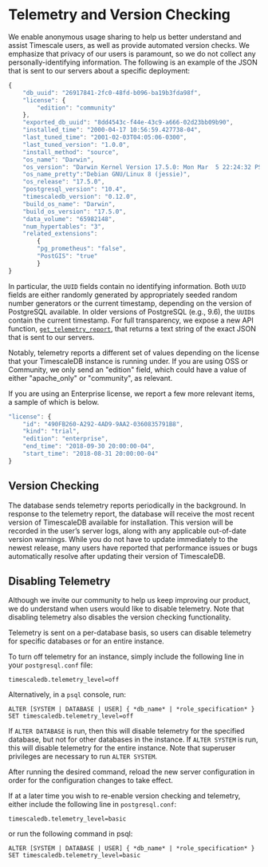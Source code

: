 # Telemetry and Version Checking
We enable anonymous usage sharing to help us better
understand and assist Timescale users, as well as provide automated version
checks. We emphasize that privacy of our users is paramount, so we do not
collect any personally-identifying information. The following is an example of
the JSON that is sent to our servers about a specific deployment:

```javascript
{
	"db_uuid": "26917841-2fc0-48fd-b096-ba19b3fda98f",
	"license": {
		"edition": "community"
	},
	"exported_db_uuid": "8dd4543c-f44e-43c9-a666-02d23bb09b90",
	"installed_time": "2000-04-17 10:56:59.427738-04",
	"last_tuned_time": "2001-02-03T04:05:06-0300",
	"last_tuned_version": "1.0.0",
	"install_method": "source",
	"os_name": "Darwin",
	"os_version": "Darwin Kernel Version 17.5.0: Mon Mar  5 22:24:32 PST 2018",
	"os_name_pretty":"Debian GNU/Linux 8 (jessie)",
	"os_release": "17.5.0",
	"postgresql_version": "10.4",
	"timescaledb_version": "0.12.0",
	"build_os_name": "Darwin",
	"build_os_version": "17.5.0",
	"data_volume": "65982148",
	"num_hypertables": "3",
	"related_extensions":
    	{
		"pg_prometheus": "false",
		"PostGIS": "true"
    	}
}
```

In particular, the `UUID` fields contain no identifying information.
Both `UUID` fields are either randomly generated by appropriately seeded
random number generators or the current timestamp, depending on the version of
PostgreSQL available. In older versions of PostgreSQL (e.g., 9.6),
the `UUID`s contain the current timestamp. For full transparency, we expose a
new API function, [`get_telemetry_report`][get_telemetry_report], that returns
a text string of the exact JSON that is sent to our servers.

Notably, telemetry reports a different set of values depending on the license 
that your TimescaleDB instance is running under. If you are using OSS or Community, 
we only send an "edition" field, which could have a value of either "apache_only" or "community", 
as relevant.

If you are using an Enterprise license, we report a few more relevant items, a sample 
of which is below. 

```javascript
"license": {
	"id": "490FB260-A292-4AD9-9AA2-0360835791B8",
	"kind": "trial",
	"edition": "enterprise",
	"end_time": "2018-09-30 20:00:00-04",
	"start_time": "2018-08-31 20:00:00-04"
}
```

## Version Checking
The database sends telemetry reports periodically in the background.
In response to the telemetry report, the database will receive the most recent
version of TimescaleDB available for installation. This version will be
recorded in the user’s server logs, along with any applicable out-of-date
version warnings. While you do not have to update immediately to the newest
release, many users have reported that performance issues or bugs
automatically resolve after updating their version of TimescaleDB.

## Disabling Telemetry
Although we invite our community to help us keep improving our
product, we do understand when users would like to disable telemetry. Note that
disabling telemetry also disables the version checking functionality.

Telemetry is sent on a per-database basis, so users can disable telemetry for specific databases or for an entire instance.

To turn off telemetry for an instance, simply include the following line
in your `postgresql.conf` file:

```
timescaledb.telemetry_level=off
```

Alternatively, in a `psql` console, run:

```
ALTER [SYSTEM | DATABASE | USER] { *db_name* | *role_specification* } SET timescaledb.telemetry_level=off
```

If `ALTER DATABASE` is run, then this will disable telemetry for the specified
database, but not for other databases in the instance. If `ALTER SYSTEM` is
run, this will disable telemetry for the entire instance.
Note that superuser privileges are necessary to run `ALTER SYSTEM`.

After running the desired command, reload the new server configuration in order
for the configuration changes to take effect.

If at a later time you wish to re-enable version checking and telemetry, either
include the following line in `postgresql.conf`:

```
timescaledb.telemetry_level=basic
```

or run the following command in psql:

```
ALTER [SYSTEM | DATABASE | USER] { *db_name* | *role_specification* } SET timescaledb.telemetry_level=basic
```

[get_telemetry_report]: /api#get_telemetry_report
